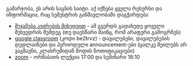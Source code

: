

გამარჯობა, ეს არის საგნის საიტი. აქ იქნება ყველა რესურსი და ინფორმაცია, რაც სემესტრის განმავლობაში დაგჭირდება

- [შეჯამება კვირების მიხედვით](/review) - ამ გვერდს გადახედე ყოველი შეხვედრის შემდეგ (თუ დაესწარი მაინც, რომ არაფერი გამოგრჩეს)
- [google classroom](https://classroom.google.com/c/Mzk5NzYzODYyMjQz?cjc=be2trvz) (კოდი be2trvz) - დავალებები, დავალებების დედლაინები და პერიოდული announcement-ები (ცალკე მეილებს არ ვაგზავნი, კლასრუმიდან მოდის ნოთიფიკაციები)
- [zoom](https://zoom.us/j/7061620154) - ორშაბათს ლექცია 17:00 და სემინარი 18:10

